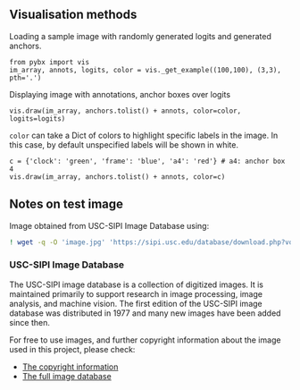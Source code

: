 ## Visualisation methods
Loading a sample image with randomly generated logits and generated anchors.
```python3
from pybx import vis
im_array, annots, logits, color = vis._get_example((100,100), (3,3), pth='.')
```
Displaying image with annotations, anchor boxes over logits
```python3
vis.draw(im_array, anchors.tolist() + annots, color=color, logits=logits)
```
`color` can take a Dict of colors to highlight specific labels in the image. 
In this case, by default unspecified labels will be shown in white.
```python3
c = {'clock': 'green', 'frame': 'blue', 'a4': 'red'} # a4: anchor box 4
vis.draw(im_array, anchors.tolist() + annots, color=c)
```

## Notes on test image
Image obtained from USC-SIPI Image Database using:
```bash
! wget -q -O 'image.jpg' 'https://sipi.usc.edu/database/download.php?vol=misc&img=5.1.12'
```
### USC-SIPI Image Database
The USC-SIPI image database is a collection of digitized images. 
It is maintained primarily to support research in image processing, 
image analysis, and machine vision. The first edition of the 
USC-SIPI image database was distributed in 1977 and many new 
images have been added since then.

For free to use images, and further copyright information about 
the image used in this project, please check:
- [The copyright information](https://sipi.usc.edu/database/copyright.php)
- [The full image database](https://sipi.usc.edu/database/database.php)